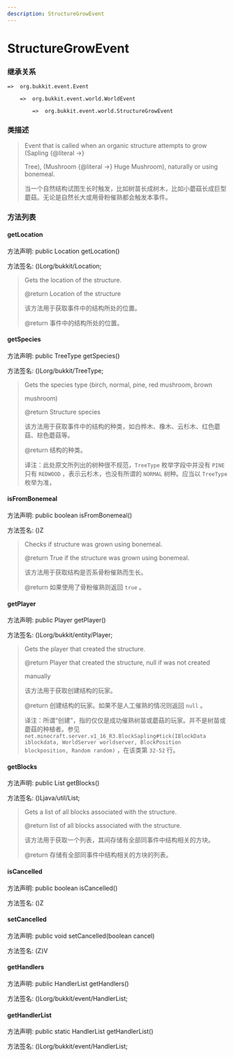 ```yaml
---
description: StructureGrowEvent
---
```


# StructureGrowEvent

### 继承关系

    =>  org.bukkit.event.Event

        =>  org.bukkit.event.world.WorldEvent

            =>  org.bukkit.event.world.StructureGrowEvent

### 类描述

> Event that is called when an organic structure attempts to grow (Sapling {@literal ->}
>
> Tree), (Mushroom {@literal ->} Huge Mushroom), naturally or using bonemeal.
>
> 当一个自然结构试图生长时触发，比如树苗长成树木，比如小蘑菇长成巨型蘑菇。无论是自然长大或用骨粉催熟都会触发本事件。

### 方法列表

#### getLocation

方法声明: public Location getLocation()

方法签名: ()Lorg/bukkit/Location;

> Gets the location of the structure.
>
> @return Location of the structure
>
> 该方法用于获取事件中的结构所处的位置。
>
> @return 事件中的结构所处的位置。

#### getSpecies

方法声明: public TreeType getSpecies()

方法签名: ()Lorg/bukkit/TreeType;

> Gets the species type (birch, normal, pine, red mushroom, brown
>
> mushroom)
>
> @return Structure species
>
> 该方法用于获取事件中的结构的种类，如白桦木、橡木、云杉木、红色蘑菇、棕色蘑菇等。
>
> @return 结构的种类。
>
> 译注：此处原文所列出的树种很不规范，`TreeType` 枚举字段中并没有 `PINE` 只有 `REDWOOD` ，表示云杉木，也没有所谓的 `NORMAL` 树种。应当以 `TreeType` 枚举为准，

#### isFromBonemeal

方法声明: public boolean isFromBonemeal()

方法签名: ()Z

> Checks if structure was grown using bonemeal.
>
> @return True if the structure was grown using bonemeal.
>
> 该方法用于获取结构是否系骨粉催熟而生长。
>
> @return 如果使用了骨粉催熟则返回 `true` 。

#### getPlayer

方法声明: public Player getPlayer()

方法签名: ()Lorg/bukkit/entity/Player;

> Gets the player that created the structure.
>
> @return Player that created the structure, null if was not created
>
> manually
>
> 该方法用于获取创建结构的玩家。
>
> @return 创建结构的玩家。如果不是人工催熟的情况则返回 `null` 。
>
> 译注：所谓“创建”，指的仅仅是成功催熟树苗或蘑菇的玩家。并不是树苗或蘑菇的种植者。参见 `net.minecraft.server.v1_16_R3.BlockSapling#tick(IBlockData iblockdata, WorldServer worldserver, BlockPosition blockposition, Random random)` ，在该类第 `32-52` 行。

#### getBlocks

方法声明: public List<BlockState> getBlocks()

方法签名: ()Ljava/util/List;

> Gets a list of all blocks associated with the structure.
>
> @return list of all blocks associated with the structure.
>
> 该方法用于获取一个列表，其间存储有全部同事件中结构相关的方块。
>
> @return 存储有全部同事件中结构相关的方块的列表。

#### isCancelled

方法声明: public boolean isCancelled()

方法签名: ()Z

#### setCancelled

方法声明: public void setCancelled(boolean cancel)

方法签名: (Z)V

#### getHandlers

方法声明: public HandlerList getHandlers()

方法签名: ()Lorg/bukkit/event/HandlerList;

#### getHandlerList

方法声明: public static HandlerList getHandlerList()

方法签名: ()Lorg/bukkit/event/HandlerList;